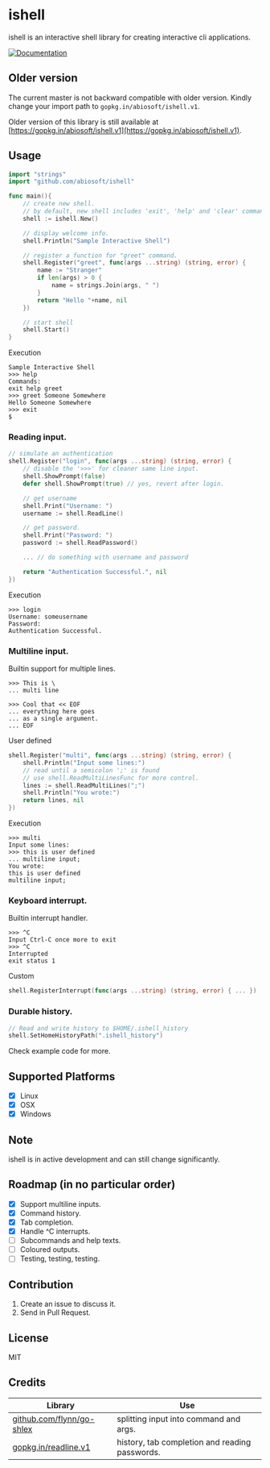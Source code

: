 # ishell
ishell is an interactive shell library for creating interactive cli applications.

[![Documentation](https://img.shields.io/badge/godoc-reference-blue.svg?style=flat-square)](https://godoc.org/github.com/abiosoft/ishell)

## Older version 
The current master is not backward compatible with older version. Kindly change your import path to `gopkg.in/abiosoft/ishell.v1`. 

Older version of this library is still available at [https://gopkg.in/abiosoft/ishell.v1](https://gopkg.in/abiosoft/ishell.v1).


## Usage

```go
import "strings"
import "github.com/abiosoft/ishell"

func main(){
    // create new shell.
    // by default, new shell includes 'exit', 'help' and 'clear' commands.
    shell := ishell.New()

	// display welcome info.
	shell.Println("Sample Interactive Shell")

	// register a function for "greet" command.
    shell.Register("greet", func(args ...string) (string, error) {
        name := "Stranger"
        if len(args) > 0 {
            name = strings.Join(args, " ")
        }
		return "Hello "+name, nil
	})

	// start shell
	shell.Start()
}
```
Execution
```
Sample Interactive Shell
>>> help
Commands:
exit help greet
>>> greet Someone Somewhere
Hello Someone Somewhere
>>> exit
$
```

### Reading input.
```go
// simulate an authentication
shell.Register("login", func(args ...string) (string, error) {
	// disable the '>>>' for cleaner same line input.
	shell.ShowPrompt(false)
	defer shell.ShowPrompt(true) // yes, revert after login.

    // get username
	shell.Print("Username: ")
	username := shell.ReadLine()

    // get password.
	shell.Print("Password: ")
	password := shell.ReadPassword()

	... // do something with username and password

    return "Authentication Successful.", nil
})
```
Execution
```
>>> login
Username: someusername
Password:
Authentication Successful.
```

### Multiline input.
Builtin support for multiple lines.
```
>>> This is \
... multi line

>>> Cool that << EOF
... everything here goes
... as a single argument. 
... EOF
```
User defined
```go
shell.Register("multi", func(args ...string) (string, error) {
	shell.Println("Input some lines:")
	// read until a semicolon ';' is found
	// use shell.ReadMultiLinesFunc for more control.
	lines := shell.ReadMultiLines(";")
	shell.Println("You wrote:")
	return lines, nil
})
```
Execution
```
>>> multi
Input some lines:
>>> this is user defined 
... multiline input;
You wrote:
this is user defined
multiline input;
```
### Keyboard interrupt.
Builtin interrupt handler.
```
>>> ^C
Input Ctrl-C once more to exit
>>> ^C
Interrupted
exit status 1
```
Custom
```go
shell.RegisterInterrupt(func(args ...string) (string, error) { ... })
```

### Durable history.
```go
// Read and write history to $HOME/.ishell_history
shell.SetHomeHistoryPath(".ishell_history")
```

Check example code for more.

## Supported Platforms
* [x] Linux
* [x] OSX
* [x] Windows

## Note
ishell is in active development and can still change significantly.

## Roadmap (in no particular order)
* [x] Support multiline inputs.
* [x] Command history.
* [x] Tab completion.
* [x] Handle ^C interrupts.
* [ ] Subcommands and help texts.
* [ ] Coloured outputs.
* [ ] Testing, testing, testing.

## Contribution
1. Create an issue to discuss it.
2. Send in Pull Request.

## License
MIT

## Credits
Library | Use
------- | -----
[github.com/flynn/go-shlex](http://github.com/flynn/go-shlex) | splitting input into command and args.
[gopkg.in/readline.v1](http://gopkg.in/readline.v1) | history, tab completion and reading passwords.
